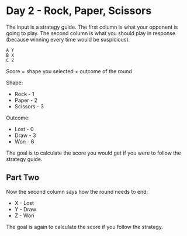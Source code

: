 # Day 2 - Rock, Paper, Scissors

The input is a strategy guide.
The first column is what your opponent is going to play.
The second column is what you should play in response (because winning every time would be suspicious).
```
A Y
B X
C Z
```

Score = shape you selected + outcome of the round

Shape:
* Rock - 1
* Paper - 2
* Scissors - 3

Outcome:
* Lost - 0
* Draw - 3
* Won - 6

The goal is to calculate the score you would get if you were to follow the strategy guide.

## Part Two

Now the second column says how the round needs to end:
* X - Lost
* Y - Draw
* Z - Won

The goal is again to calculate the score if you follow the strategy.